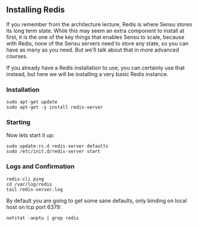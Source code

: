 ## Installing Redis

If you remember from the architecture lecture, Redis is where Sensu stores its long term state.
While this may seem an extra component to install at first, it is the one of the
key things that enables Sensu to scale, because with Redis, none of the Sensu
servers need to store any state, so you can have as many as you need. But
we'll talk about that in more advanced courses.

If you already have a Redis installation to use, you can certainly use that instead,
but here we will be installing a very basic Redis instance.

### Installation

    sudo apt-get update
    sudo apt-get -y install redis-server

### Starting

Now lets start it up:

    sudo update-rc.d redis-server defaults
    sudo /etc/init.d/redis-server start

### Logs and Confirmation

    redis-cli ping
    cd /var/log/redis
    tail redis-server.log

By default you are going to get some sane defaults, only binding on local host on tcp port 6379:

    netstat -anptu | grep redis
 
